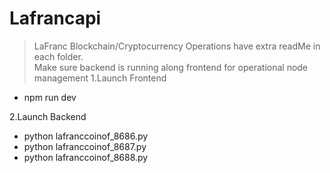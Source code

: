 # Lafrancapi
>LaFranc Blockchain/Cryptocurrency Operations have extra readMe in each folder.  
> Make sure backend is running along frontend for operational node management 
1.Launch Frontend
- npm run dev 


2.Launch Backend  
- python lafranccoinof_8686.py
- python lafranccoinof_8687.py
- python lafranccoinof_8688.py




